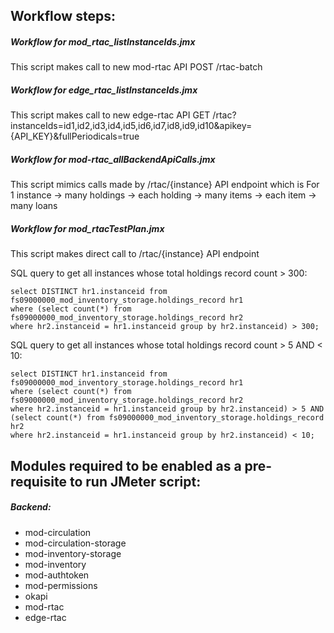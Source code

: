 ## Workflow steps:

##### Workflow for mod_rtac_listInstanceIds.jmx
This script makes call to new mod-rtac API POST /rtac-batch

##### Workflow for edge_rtac_listInstanceIds.jmx
This script makes call to new edge-rtac API GET /rtac?instanceIds=id1,id2,id3,id4,id5,id6,id7,id8,id9,id10&apikey={API_KEY}&fullPeriodicals=true

##### Workflow for mod-rtac_allBackendApiCalls.jmx
This script mimics calls made by /rtac/{instance} API endpoint which is 
For 1 instance -> many holdings -> each holding -> many items -> each item -> many loans

##### Workflow for mod_rtacTestPlan.jmx
This script makes direct call to /rtac/{instance} API endpoint

SQL query to get all instances whose total holdings record count > 300:
```
select DISTINCT hr1.instanceid from fs09000000_mod_inventory_storage.holdings_record hr1
where (select count(*) from fs09000000_mod_inventory_storage.holdings_record hr2
where hr2.instanceid = hr1.instanceid group by hr2.instanceid) > 300;
```

SQL query to get all instances whose total holdings record count > 5 AND < 10:
```
select DISTINCT hr1.instanceid from fs09000000_mod_inventory_storage.holdings_record hr1
where (select count(*) from fs09000000_mod_inventory_storage.holdings_record hr2
where hr2.instanceid = hr1.instanceid group by hr2.instanceid) > 5 AND 
(select count(*) from fs09000000_mod_inventory_storage.holdings_record hr2
where hr2.instanceid = hr1.instanceid group by hr2.instanceid) < 10;
```

## Modules required to be enabled as a pre-requisite to run JMeter script:
##### Backend:
- mod-circulation
- mod-circulation-storage
- mod-inventory-storage
- mod-inventory
- mod-authtoken
- mod-permissions
- okapi
- mod-rtac
- edge-rtac
